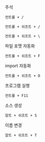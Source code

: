 주석

```
컨트롤 + / 

컨트롤 + 쉬프트 + /

컨트롤 + 쉬프트 + \ 
```

파일 포맷 자동화

```
컨트롤 + 쉬프트 + F
```


import 자동화

```
컨트롤 + 쉬프트 + O
```


프로그램 실행

```
컨트롤 + F11
```


소스 생성

```
알트 + 쉬프트 + S
```


이름 변경

```
알트 + 쉬프트 + T
```
